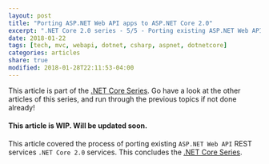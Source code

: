 ```yaml
---
layout: post
title: "Porting ASP.NET Web API apps to ASP.NET Core 2.0"
excerpt: ".NET Core 2.0 series - 5/5 - Porting existing ASP.NET Web API apps to ASP.NET Core 2.0"
date: 2018-01-22
tags: [tech, mvc, webapi, dotnet, csharp, aspnet, dotnetcore]
categories: articles
share: true
modified: 2018-01-28T22:11:53-04:00
---
```


This article is part of the [.NET Core Series](/articles/dotnet-core-2.0/). Go have a look at the other articles of this series, and run through the previous topics if not done already!

#### This article is WIP. Will be updated soon.

This article covered the process of porting existing `ASP.NET Web API` REST services `.NET Core 2.0` services. This concludes the [.NET Core Series](/articles/dotnet-core-2.0/).